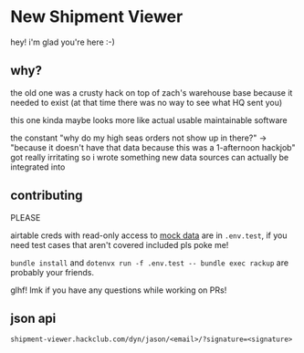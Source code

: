 # New Shipment Viewer

hey! i'm glad you're here :-)

## why?

the old one was a crusty hack on top of zach's warehouse base because it needed to exist (at that time there was no way to see what HQ sent you)

this one kinda maybe looks more like actual usable maintainable software

the constant "why do my high seas orders not show up in there?" -> "because it doesn't have that data because this was a 1-afternoon hackjob" got really irritating so i wrote something new data sources can actually be integrated into

## contributing

PLEASE

airtable creds with read-only access to [mock data](http://localhost:9292/dyn/shipments/orpheus@hackclub.com?signature=584feeae7886af0d493bfeda25fff61d7e88df98616d198d757e169151d44295) are in `.env.test`, if you need test cases that aren't covered included pls poke me!

`bundle install` and `dotenvx run -f .env.test -- bundle exec rackup` are probably your friends.

glhf! lmk if you have any questions while working on PRs!

## json api

`shipment-viewer.hackclub.com/dyn/jason/<email>/?signature=<signature>`